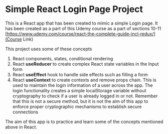 # Simple React Login Page Project
This is a React app that has been created to mimic a simple Login page.
It has been created as a part of this Udemy course as a part of sections 10-11 
[https://www.udemy.com/course/react-the-complete-guide-incl-redux/](Course Link)

This project uses some of these concepts 
  1. React components, states, conditional rendering
  2. React **useReducer** to create complex React state variables in the Input form
  3. React **useEffect** hook to handle side effects such as filling a form
  4. React **useContext** to create contexts and remove props chain. This is used to maintain the login information of a user across the app. The login functionality creates a simple localStorage variable without cryptography to check if a user is already logged in or not. Remember that this is not a secure method, but it is not the aim of this app to enforce proper cryptographic mechanisms to establish secure connections

The aim of this app is to practice and learn some of the concepts mentioned above in React.